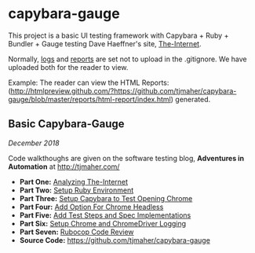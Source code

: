 # capybara-gauge
This project is a basic UI testing framework with Capybara + Ruby + Bundler + Gauge testing Dave Haeffner's site, [The-Internet](https://the-internet.herokuapp.com/login). 

Normally, [logs](https://github.com/tjmaher/capybara-gauge/tree/master/logs) and [reports](https://github.com/tjmaher/capybara-gauge/tree/master/reports) are set not to upload in the .gitignore. We have uploaded both for the reader to view. 

Example: The reader can view the HTML Reports: (http://htmlpreview.github.com/?https://github.com/tjmaher/capybara-gauge/blob/master/reports/html-report/index.html) generated. 


## Basic Capybara-Gauge 
_December 2018_

Code walkthoughs are given on the software testing blog, **Adventures in Automation** at http://tjmaher.com/

* **Part One:** [Analyzing The-Internet](http://www.tjmaher.com/2018/12/basic-capybara-gauge-analyzing-internet.html)
* **Part Two:** [Setup Ruby Environment](http://www.tjmaher.com/2018/12/capybara-gauge-2.html)
* **Part Three:** [Setup Capybara to Test Opening Chrome](http://www.tjmaher.com/2018/12/capybara-gauge-3.html)
* **Part Four:** [Add Option For Chrome Headless](http://www.tjmaher.com/2018/12/capybara-gauge-4.html)
* **Part Five:** [Add Test Steps and Spec Implementations](http://www.tjmaher.com/2018/12/basic-capybara-gauge-setting-up-specs.html)
* **Part Six:** [Setup Chrome and ChromeDriver Logging](http://www.tjmaher.com/2018/12/capybara-gauge-6.html)
* **Part Seven:** [Rubocop Code Review](http://www.tjmaher.com/2018/12/capybara-gauge-7.html)
* **Source Code:** https://github.com/tjmaher/capybara-gauge


